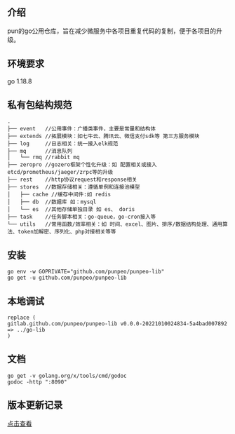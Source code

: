 ## 介绍
 pun的go公用仓库，旨在减少微服务中各项目重复代码的复制，便于各项目的升级。


## 环境要求
go 1.18.8

## 私有包结构规范
```
.
├── event   //公用事件：广播类事件，主要是常量和结构体
├── extends //拓展模块：如七牛云、腾讯云、微信支付sdk等 第三方服务模块
├── log     //日志相关：统一接入elk规范
├── mq      //消息队列
│   └── rmq //rabbit mq
├── zeropro //gozero框架个性化升级：如 配置相关或接入etcd/prometheus/jaeger/zrpc等的升级
├── rest    //http协议request和response相关
├── stores  //数据存储相关：遵循单例和连接池模型
│   ├── cache //缓存中间件:如 redis
│   ├── db  //数据库 如：mysql
│   └── es  //其他存储单独目录 如 es、 doris
├── task    //任务脚本相关：go-queue，go-cron接入等
└── utils   //常用函数/效率相关：如 时间、excel、图片、排序/数据结构处理、通用算法、token加解密、序列化、php对接相关等等

```


## 安装
```
go env -w GOPRIVATE="github.com/punpeo/punpeo-lib"
go get -u github.com/punpeo/punpeo-lib
```

## 本地调试
```
replace (
gitlab.github.com/punpeo/punpeo-lib v0.0.0-20221010024834-5a4bad007892 => ../go-lib
)
```

## 文档
```
go get -v golang.org/x/tools/cmd/godoc
godoc -http ":8090"
```

## 版本更新记录
<a href="./CHANGELOG.md">点击查看</a>
